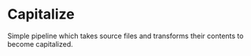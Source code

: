 # Capitalize

Simple pipeline which takes source files and transforms their contents to become capitalized.